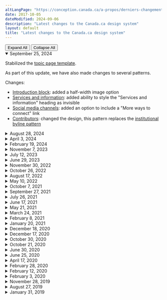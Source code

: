 ```yaml
---
altLangPage: "https://conception.canada.ca/a-propos/derniers-changements.html"
date: 2017-10-05
dateModified: 2024-09-06
description: "Latest changes to the Canada.ca design system"
layout: default
title: "Latest changes to the Canada.ca design system"
---
```

<div class="btn-group mrgn-bttm-sm">
  <button type="button" class="btn btn-default wb-toggle" data-toggle="{&quot;selector&quot;: &quot;details&quot;, &quot;parent&quot;: &quot;#expand-collapse&quot;, &quot;type&quot;: &quot;on&quot;}">Expand
  All</button>
  <button type="button" class="btn btn-default wb-toggle" data-toggle="{&quot;selector&quot;: &quot;details&quot;, &quot;parent&quot;: &quot;#expand-collapse&quot;, &quot;type&quot;: &quot;off&quot;}">Collapse
  All</button>
</div>
<div id="expand-collapse">

  <details open="open">
    <summary>September 25, 2024</summary>
    <p>Stabilized the <a href="{{ site.url }}/mandatory-templates/topic.html">topic page template</a>.</p> 
    <p>As part of this update, we have also made changes to several patterns.</p>
    <p>Changes:</p>
    <ul>
      <li><a href="{{ site.url }}/common-design-patterns/intro-block.html">Introduction block</a>: added a half-width image option</li> 
      <li><a href="{{ site.url }}/common-design-patterns/services-information.html">Services and information</a>: added ability to style the "Services and information" heading as invisible</li>
      <li><a href="{{ site.url }}/common-design-patterns/social-media-channels.html">Social media channels</a>: added an option to include a "More ways to connect" link</li>
      <li><a href="{{ site.url }}/common-design-patterns/contributors.html">Contributors</a>: changed the design, this pattern replaces the <a href="{{ site.url }}/common-design-patterns/institutional-byline.html">institutional byline pattern</a></li> 
    </ul>
  </details>
 <details>
    <summary>August 28, 2024</summary>
    <p>Launched a new information architecture and new content for design.canada.ca.</p> 
   <p>Changes:</p>
    <ul>
      <li>Renamed the Content and Information Architecture Specification to the <a href="{{ site.url }}/specifications.html">Canada.ca Specifications</a>.</li>
      <li>Updated the Canada.ca Specifications to include the Canada.ca Content Style Guide and guidance on information architecture and findability, as well as a link to the GC Design System: <a href="{{ site.url }}/specifications.html">Canada.ca Specifications</a>.</li>
      <li>Created guidance on how to write metadata for Canada.ca pages: <a href="{{ site.url }}/specifications/information-findability/metadata.html">Improving titles and metadata for findability</a>.</li>
      <li>Consolidated domain and URL guidance into one page: <a href="{{ site.url }}/specifications/mandatory-elements/domains-urls.html">Government of Canada domains and URLs</a>.</li>
      <li>Removed mentions of the Canada.ca Design System and replaced with Canada.ca design to clarify that departments have to comply with the mandatory elements of the Canada.ca design, but may use the design system that best fits their needs.</li>
      <li>Updated the About Canada.ca page to better reflect what users are searching for: <a href="{{ site.url }}/about">About Canada.ca</a>.</li>
      <li>Added a new page for summaries of research done on the design and user-experience of Canada.ca: <a href="{{ site.url }}/research-summaries">Research summaries</a>.</li>
    </ul>
  </details>
  <details>
    <summary>April 3, 2024</summary>
    <p>Stabilized the <a href="{{ site.url }}/mandatory-templates/institutional-profile-pages.html#changes">institutional landing page</a> (ILP) template and documented each component separately.</p>
    <p>Updated guidance to reflect the banded style for the <a href="{{ site.url }}/common-design-patterns/most-requested.html">most requested pattern</a>.</p>
  </details>
  <details>
    <summary>February 19, 2024</summary>
    <p>Updated the <a href="{{ site.url }}/styles/typography.html">Typography style</a> to include design specifications for the new main page title (h1) style.</p>
  </details>
  <details>
    <summary>November 7, 2023</summary>
    <p>Updated the <a href="{{ site.url }}/common-design-patterns/report-problem.html">Report a problem pattern</a> to inform users that it is being decommissioned. Stabilized the <a href="{{ site.url }}/common-design-patterns/page-feedback.html">Page feedback tool pattern</a> and added content specifications and updated implementation instructions.</p>
  </details>
  <details>
    <summary>July 12, 2023</summary>
    <p>Updated the <a href="{{ site.url }}/common-design-patterns/subway-navigation.html">Subway pattern</a> to remove "avoid sub-steps". This reflects that there may be instances where more complex processes would benefit from the use of sub-steps.</p>
  </details>
  <details>
    <summary>June 29, 2023</summary>
    <p>Updated the <a href="{{ site.url }}/common-design-patterns/global-header.html">Global header</a> pattern to reflect design changes from the Canada.ca trust study and wayfinding project. This includes documenting criteria for when the theme and topic menu can be removed, clarifying the colour of the flag in the Government of Canada signature and documenting that institutions can contextualize the search box. Also added guidance on what to avoid, research findings and policy rationale.</p>
  </details>
  <details>
    <summary>November 30, 2022</summary>
    <p>Updated the <a href="{{ site.url }}/common-design-patterns/site-footer.html">Global footer</a> pattern to reflect design changes from the Canada.ca Wayfinding project, including modifications to the main footer band and sub-footer band, as well as a new contextual footer band</p>
  </details>
  <details>
    <summary>October 26, 2022</summary>
    <p>We clarified that the index page is required when you use the <a href="{{ site.url }}/common-design-patterns/subway-navigation.html">subway navigation pattern</a></p>
  </details>
  <details>
    <summary>August 17, 2022</summary>
    <p>We expanded the <a href="{{ site.url }}/common-design-patterns/contextual-signin.html">Contextual Sign in button</a> guidance</p>
  </details>
  <details>
    <summary>May 10, 2022</summary>
    <p>We modified the <a href="{{ site.url }}/common-design-patterns/contextual-alerts.html">Contextual Alerts</a> and <a href="{{ site.url }}/crisis/alerts.html">Service disruptions alerts</a> guidance to:</p>
    <ul>
      <li>revise a heading to say “service disruption” rather than “crisis”</li>
      <li>add a recommendation to include dates in the alert and use the correct verb tense</li>
      <li>add a link to a blog post on alert fatigue</li>
      <li>adjust definition and implementation advice</li>
    </ul>
  </details>
  <details>
    <summary>October 7, 2021</summary>
    <p>We modified the <a href="{{ site.url }}/common-design-patterns/site-footer.html">Site footer</a> guidance to specify that the following links can be contextualized to link to specific departmental pages:</p>
    <ul>
      <li>Contact us</li>
      <li>Terms and conditions</li>
      <li>Privacy</li>
    </ul>
  </details>
  <details>
    <summary>September 27, 2021</summary>
    <p>We published a new version of the <a href="{{ site.url }}/mandatory-templates/ministerial-profile-pages.html">Ministerial profile template</a>.</p>
  </details>
  <details>
    <summary>July 26, 2021</summary>
    <p>We added a new section about <a href="{{ site.url }}/continuous-improvement.html">Continuous improvement of web content</a>.</p>
  </details>
  <details>
    <summary>June 17, 2021</summary>
    <p>We made a change to the <a href="{{ site.url }}/common-design-patterns/site-footer.html">Site footer</a> documentation to make the <a href="{{ site.url }}/common-design-patterns/report-problem.html">Report a
      problem pattern</a> optional.</p>
  </details>
  <details>
    <summary>May 21, 2021</summary>
    <p>We made the following changes:</p>
    <ul>
      <li>added a new beta version of the <a href="{{ site.url }}/common-design-patterns/tables.html">Tables pattern</a> that is responsive on small screens</li>
      <li>removed the Promotional feature banner pattern</li>
    </ul>
  </details>
  <details>
    <summary>March 24, 2021</summary>
    <p>We added guidance on <a href="{{ site.url }}/guidance/structured-data.html">Adding structured data on Canada.ca pages </a>.</p>
  </details>
  <details>
    <summary>February 8, 2021</summary>
    <p>We added the <a href="{{ site.url }}/common-design-patterns/labels.html">Labels</a> pattern to the library.</p>
  </details>
  <details>
    <summary>January 20, 2021</summary>
    <p>We made the following changes:</p>
    <ul>
      <li>added a new beta version of a <a href="{{ site.url }}/common-design-patterns/subway-navigation.html">Subway navigation pattern</a> to break up long and complex content</li>
      <li>added a new beta version of a persistent sign-in button in the <a href="{{ site.url }}/common-design-patterns/buttons.html">Buttons</a> pattern</li>
      <li>replaced the disclaimer overlay with a new <a href="{{ site.url }}/common-design-patterns/privacy-disclaimer.html">Privacy disclaimer</a> pattern that uses an expand/collapse design</li>
    </ul>
  </details>
  <details>
    <summary>December 18, 2020</summary>
    <p>We updated the <a href="{{ site.url }}/common-design-patterns/contextual-alerts.html">Contextual alerts</a> pattern to reflect the new alert style.</p>
  </details>
  <details>
    <summary>December 17, 2020</summary>
    <p>We made the following changes:</p>
    <ul>
      <li>we updated the <a href="{{ site.url }}/">design system landing page</a> to make it easier to find all the different pieces of guidance</li>
      <li>we added a new <a href="{{ site.url }}/designing-content.html">Designing content for Canada.ca</a> section that ties together how to use the guidance to design content that help people</li>
    </ul>
  </details>
  <details>
    <summary>October 30, 2020</summary>
    <p>We made the following minor changes:</p>
    <ul>
      <li>we updated the guidance on the <a href="{{ site.url }}/common-design-patterns/buttons.html">Buttons</a> design pattern to provide coded examples and specify when to use which style</li>
      <li>we updated the guidance on the <a href="{{ site.url }}/common-design-patterns/carousels.html">Carousels</a> design pattern to specify when to use this pattern and when to avoid it</li>
    </ul>
  </details>
  <details>
    <summary>October 21, 2020</summary>
    <p>We made the following changes:</p>
    <ul>
      <li>we modified the <a href="{{ site.urlcanadaca }}/en/treasury-board-secretariat/services/government-communications/canada-content-information-architecture-specification/mandatory-elements.html">Mandatory elements of the design system</a> to specify that using the <a href="{{ site.url }}/common-design-patterns/canada-dot-ca.html">Canada.ca domain</a> is mandatory</li>
      <li>we added a beta version of the <a href="{{ site.url }}/common-design-patterns/checkboxes-radio-buttons.html">Checkboxes and radio buttons</a> design pattern</li>
    </ul>
  </details>
  <details>
    <summary>June 30, 2020</summary>
    <p>We added a new beta version of the <a href="{{ site.url }}/mandatory-templates/theme.html">Theme template</a> and <a href="{{ site.url }}/mandatory-templates/topic.html">topic template</a>. </p>
  </details>
  <details>
    <summary>June 25, 2020</summary>
    <p>We moved the detailed design and requirements for header and footer to the design system library, and modified the small screen version of the <a href="{{ site.url }}/common-design-patterns/global-header.html">global header</a>. </p>
  </details>
  <details>
    <summary>April 17, 2020</summary>
    <p>We modified the <a href="{{ site.url }}/common-design-patterns/breadcrumb-trail.html">Breadcrumb trail</a> pattern: the first item in the breadcrumb trail was changed from "Home" to "Canada.ca". </p>
  </details>
  <details>
    <summary>February 28, 2020</summary>
    <p>We made changes to the following templates to reflect the new <cite>Policy on Service and Digital</cite>: </p>
    <ul>
      <li><a href="{{ site.url }}/recommended-templates/institutional-service-performance-reporting-pages.html">Institutional service performance reporting pages</a></li>
      <li><a href="{{ site.url }}/recommended-templates/service-initiation-pages.html">Service initiation pages</a></li>
    </ul>
  </details>
  <details>
    <summary>February 12, 2020</summary>
    <p>Carousels are no longer mandatory on <a href="{{ site.url }}/mandatory-templates/theme-pages.html">theme pages</a>.</p>
  </details>
  <details>
    <summary>February 3, 2020</summary>
    <p>We made the following changes:</p>
    <ul>
      <li>we’ve added <a href="{{ site.url }}/style-guide/#wp1-2-1b">Writing for inclusivity</a> to the Writing principles for web content section of the <cite>Canada.ca Content Style Guide</cite></li>
      <li>we modified the wording for the Access to Information and Privacy requests on the <a href="{{ site.url }}/recommended-templates/transparency.html">Transparency and corporate reporting</a> template</li>
    </ul>
  </details>
  <details>
    <summary>November 28, 2019</summary>
    <p>We made the following changes:</p>
    <ul>
      <li><a href="{{ site.url }}/specifications/mandatory-elements.html">Mandatory elements</a>: we moved the detailed guidance on mandatory elements to the template and pattern library</li>
      <li><a href="{{ site.url }}/mandatory-templates/institutional-profile-pages.html">Institutional landing page</a>: we are introducing a new beta template for the institutional landing page, merging the institutional and organizational profiles to better reflect the role and purpose of this mandatory template</li>
      <li><a href="{{ site.url }}/common-design-patterns/report-problem.html">Report a problem</a>: we modified the guidance to allow for some customization</li>
      <li><a href="{{ site.url }}/recommended-templates/transparency.html">Transparency template</a>: we are introducing a new suggested layout for transparency and corporate reporting information</li>
      <li><a href="{{ site.url }}/recommended-templates/generic-destination.html">Basic page layout</a>: we created examples that show how patterns can be combined in a basic page layout</li>
      <li><a href="{{ site.url }}/common-design-patterns/contextual-alerts.html">Contextual alerts</a>: we are introducing a new beta pattern for contextual alerts</li>
      <li><a href="{{ site.url }}/common-design-patterns/collapsible-content.html">Expand/collapse</a>: we modified the guidance to allow the use of expand/collapse to present a choice between mutually exclusive answers</li>
    </ul>
  </details>
  <details>
    <summary>August 27, 2019</summary>
    <p>We made the following minor change:</p>
    <ul>
      <li>we changed the <a href="{{ site.url }}/common-design-patterns/date-modified.html">Date modified pattern</a> to reflect the format currently in use across Canada.ca: yyyy-mm-dd</li>
    </ul>
  </details>
  <details>
    <summary>January 31, 2019</summary>
    <p>We’ve made major updates to the Canada.ca design system:</p>
    <ul>
      <li>the <a href="{{ site.url }}/architecture/canada-content-information-architecture-specification.html">Canada.ca Specifications</a> now contains only core requirements:</li>
      <ul>
        <li>who must follow the Canada.ca design system</li>
        <li>what elements are mandatory</li>
        <li>how to organize content</li>
        <li>how to design content</li>
      </ul>
      <li>the <a href="{{ site.url }}/specifications/mandatory-elements.html">mandatory elements</a> specify what departments must do to reflect the trusted digital brand of the Government of Canada</li>
      <li>the <a href="{{ site.urlcanadaca }}/en/government/about/design-system/pattern-library.html">template and design pattern library</a> contains all detailed information about specific templates and patterns</li>
      <li>a new <a href="{{ site.urlcanadaca }}/en/government/about/design-system/pattern-library/find-right-template-design-pattern-web-content.html">interactive pattern selector</a> makes it easier to find the right template or design pattern</li>
      <li>the <a href="{{ site.url }}/specifications/information-findability/organizing-content.html">organizing content</a> section simplifies the direction on information architecture, user-need categories and the URL model</li>
      <li>the <a href="{{ site.url }}/mandatory-templates/topic.html">topic page template</a> is now only mandatory for the first 2 topic layers, although it can be used at lower levels when appropriate</li>
      <li>the home page design reflects the recent changes to the live site</li>
    </ul>
    <p>Overall, this update signals a shift in philosophy. We’ve shortened the list of mandatory elements, and shifted the focus to task success for users. Templates and design patterns will be changed and improved regularly, based on evidence. All changes will be documented on this page.</p>
  </details>
</div>
